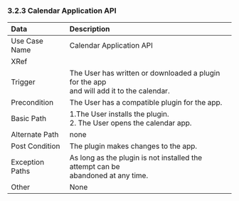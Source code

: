 ### 3.2.3 Calendar Application API

| Data          | Description |
|:--------------|:-----------------|
|Use Case Name  | Calendar Application API|
|XRef           ||
|Trigger	| The User has written or downloaded a plugin for the app</br>and will add it to the calendar.| 
|Precondition   | The User has a compatible plugin for the app.| 
|Basic Path     | 1.The User installs the plugin.</br>2. The User opens the calendar app.|
|Alternate Path | none|
|Post Condition | The plugin makes changes to the app.|
|Exception Paths| As long as the plugin is not installed the attempt can be</br>abandoned at any time.|
|Other	        | None|
